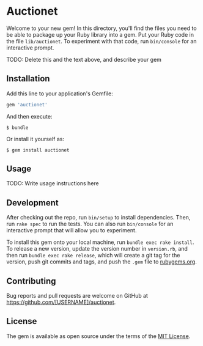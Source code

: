 # Auctionet

Welcome to your new gem! In this directory, you'll find the files you need to be able to package up your Ruby library into a gem. Put your Ruby code in the file `lib/auctionet`. To experiment with that code, run `bin/console` for an interactive prompt.

TODO: Delete this and the text above, and describe your gem

## Installation

Add this line to your application's Gemfile:

```ruby
gem 'auctionet'
```

And then execute:

    $ bundle

Or install it yourself as:

    $ gem install auctionet

## Usage

TODO: Write usage instructions here

## Development

After checking out the repo, run `bin/setup` to install dependencies. Then, run `rake spec` to run the tests. You can also run `bin/console` for an interactive prompt that will allow you to experiment.

To install this gem onto your local machine, run `bundle exec rake install`. To release a new version, update the version number in `version.rb`, and then run `bundle exec rake release`, which will create a git tag for the version, push git commits and tags, and push the `.gem` file to [rubygems.org](https://rubygems.org).

## Contributing

Bug reports and pull requests are welcome on GitHub at https://github.com/[USERNAME]/auctionet.


## License

The gem is available as open source under the terms of the [MIT License](http://opensource.org/licenses/MIT).

